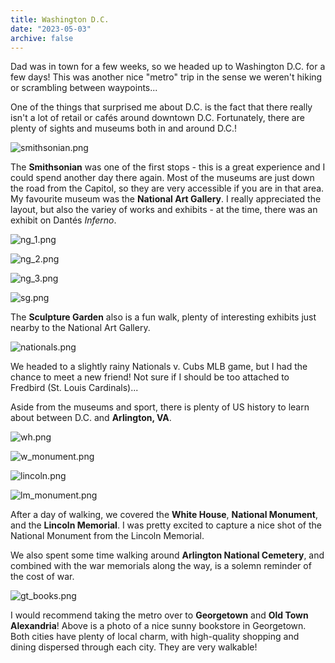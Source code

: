 ```yaml
---
title: Washington D.C.
date: "2023-05-03"
archive: false
---
```


Dad was in town for a few weeks, so we headed up to Washington D.C. for a few days! This was another nice "metro" trip in the sense we weren't hiking or scrambling between waypoints...

One of the things that surprised me about D.C. is the fact that there really isn't a lot of retail or cafés around downtown D.C. Fortunately, there are plenty of sights and museums both in and around D.C.!

![smithsonian.png](smithsonian.png)

The **Smithsonian** was one of the first stops - this is a great experience and I could spend another day there again. Most of the museums are just down the road from the Capitol, so they are very accessible if you are in that area. My favourite museum was the **National Art Gallery**. I really appreciated the layout, but also the variey of works and exhibits - at the time, there was an exhibit on Dantés *Inferno*.

![ng_1.png](ng_1.png)

![ng_2.png](ng_2.png)

![ng_3.png](ng_3.png)

![sg.png](sg.png)

The **Sculpture Garden** also is a fun walk, plenty of interesting exhibits just nearby to the National Art Gallery.

![nationals.png](nationals.png)

We headed to a slightly rainy Nationals v. Cubs MLB game, but I had the chance to meet a new friend! Not sure if I should be too attached to Fredbird (St. Louis Cardinals)...

Aside from the museums and sport, there is plenty of US history to learn about between D.C. and **Arlington, VA**.

![wh.png](wh.png)

![w_monument.png](w_monument.png)

![lincoln.png](lincoln.png)

![lm_monument.png](lm_monument.png)

After a day of walking, we covered the **White House**, **National Monument**, and the **Lincoln Memorial**. I was pretty excited to capture a nice shot of the National Monument from the Lincoln Memorial.

We also spent some time walking around **Arlington National Cemetery**, and combined with the war memorials along the way, is a solemn reminder of the cost of war.

![gt_books.png](gt_books.png)

I would recommend taking the metro over to **Georgetown** and **Old Town Alexandria**! Above is a photo of a nice sunny bookstore in Georgetown. Both cities have plenty of local charm, with high-quality shopping and dining dispersed through each city. They are very walkable!
